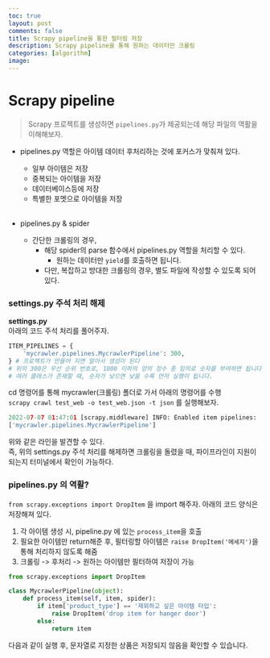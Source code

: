 ```yaml
---
toc: true
layout: post
comments: false
title: Scrapy pipeline을 통한 필터링 저장
description: Scrapy pipeline을 통해 원하는 데이터만 크롤링
categories: [algorithm]
image:
---
```


# Scrapy pipeline

> Scrapy 프로젝트를 생성하면 `pipelines.py`가 제공되는데 해당 파일의 역활을 이해해보자.

- pipelines.py 역할은 아이템 데이터 후처리하는 것에 포커스가 맞춰져 있다. 
  - 일부 아이템은 저장
  - 중복되는 아이템을 저장
  - 데이터베이스등에 저장
  - 특별한 포멧으로 아이템을 저장

  <br>
  
- pipelines.py & spider

  - 간단한 크롤링의 경우, 
    - 해당 spider의 parse 함수에서 pipelines.py 역할을 처리할 수 있다.
      - 원하는 데이터만 `yield`를 호출하면 됩니다.
    - 다만, 복잡하고 방대한 크롤링의 경우, 별도 파일에 작성할 수 있도록 되어 있다.

### settings.py 주석 처리 해제

**settings.py** <br>
아래의 코드 주석 처리를 풀어주자.
```python
ITEM_PIPELINES = {
    'mycrawler.pipelines.MycrawlerPipeline': 300,
} # 프로젝트가 만들어 지면 알아서 생성이 된다
# 위의 300은 우선 순위 번호로, 1000 이하의 양의 정수 중 임의로 숫자를 부여하면 됩니다, 
# 여러 클래스가 존재할 때, 숫자가 낮으면 낮을 수록 먼저 실행이 됩니다. 
```
cd 명령어를 통해 mycrawler(크롤링) 폴더로 가서 아래의 명령어를 수행 <br>
`scrapy crawl test_web -o test_web.json -t json`  를 실행해보자. 


```python
2022-07-07 01:47:01 [scrapy.middleware] INFO: Enabled item pipelines:
['mycrawler.pipelines.MycrawlerPipeline']
```
위와 같은 라인을 발견할 수 있다. <br>
즉, 위의 settings.py 주석 처리를 해제하면 
크롤링을 돌렸을 때, 파이프라인이 지원이 되는지 터미널에서 확인이 가능하다. 


### pipelines.py 의 역활?

`from scrapy.exceptions import DropItem` 을 import 해주자.
아래의 코드 양식은 저장해져 있다.

1. 각 아이템 생성 시, pipeline.py 에 있는 `process_item`을 호출
2. 필요한 아이템만 return해준 후, 필터링할 아이템은 `raise DropItem('메세지')`을 통해 처리하지 않도록 해줌
3. 크롤링 -> 후처리 -> 원하는 아이템만 필터하여 저장이 가능

```python
from scrapy.exceptions import DropItem

class MycrawlerPipeline(object):
    def process_item(self, item, spider):
        if item['product_type'] == '제외하고 싶은 아이템 타입':
            raise DropItem('drop item for hanger door')
        else:
            return item
```

다음과 같이 실행 후, 문자열로 지정한 상품은 저장되지 않음을 확인할 수 있습니다. 